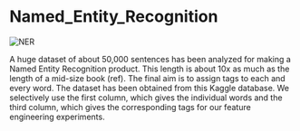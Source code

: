 # Named_Entity_Recognition

![NER](http://174.138.108.232/wp-content/uploads/2017/08/entities.png)<br>

A huge dataset of about 50,000 sentences has been analyzed for making a Named Entity Recognition product. This length is about 10x as much as the length of a mid-size book (ref). The final aim is to assign tags to each and every word. The dataset has been obtained from this Kaggle database. We selectively use the first column, which gives the individual words and the third column, which gives the corresponding tags for our feature engineering experiments.

